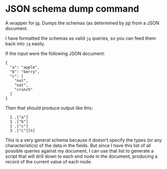 JSON schema dump command
========

A wrapper for [jq](https://stedolan.github.io/jq/). Dumps the schemas
(as determined by jq) from a JSON document.

I have formatted the schemas as valid `jq` queries, so you can feed
them back into `jq` easily.

If the input were the following JSON document:

    {
      "a": "apple",
      "b": "berry",
      "c": [
        "nut",
        "oat",
        "crunch"
      ]
    }

Then that should produce output like this:

      1 .["a"]
      1 .["b"]
      1 .["c"]
      3 .["c"][n]

This is a very general schema because it doesn't specify the types
(or any characteristics) of the data *in* the fields. But since I
have this list of all possible queries against my document, I can
use that list to generate a script that will drill down to each end
node in the document, producing a record of the current value of
each node.
